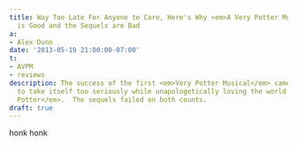```yaml
---
title: Way Too Late For Anyone to Care, Here's Why <em>A Very Potter Musical</em>
  is Good and the Sequels are Bad
a:
- Alex Dunn
date: '2013-05-19 21:00:00-07:00'
t:
- AVPM
- reviews
description: The success of the first <em>Very Potter Musical</em> came from refusing
  to take itself too seriously while unapologetically loving the world of <em>Harry
  Potter</em>.  The sequels failed on both counts.
draft: true 
---
```



honk honk
